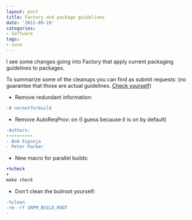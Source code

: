 ```yaml
---
layout: post
title: Factory and package guidelines
date: '2011-09-19'
categories:
- Software
tags:
- suse
---
```


I see some changes going into Factory that apply current packaging guidelines to packages.

To summarize some of the cleanups you can find as submit requests: (no guarantee that those are actual guidelines. [Check yourself](http://en.opensuse.org/Portal:Packaging))

- Remove redundant information:  

```diff
-# norootforbuild
```

- Remove AutoReqProv: on (I guess because it is on by default)  

```diff
-Authors:
----------
- Bob Esponja
- Peter Parker
```

- New macro for parallel builds:  

```diff
+%check
+
make check
```

- Don't clean the builroot yourself:  

```diff
-%clean
-rm -rf $RPM_BUILD_ROOT
-
```

